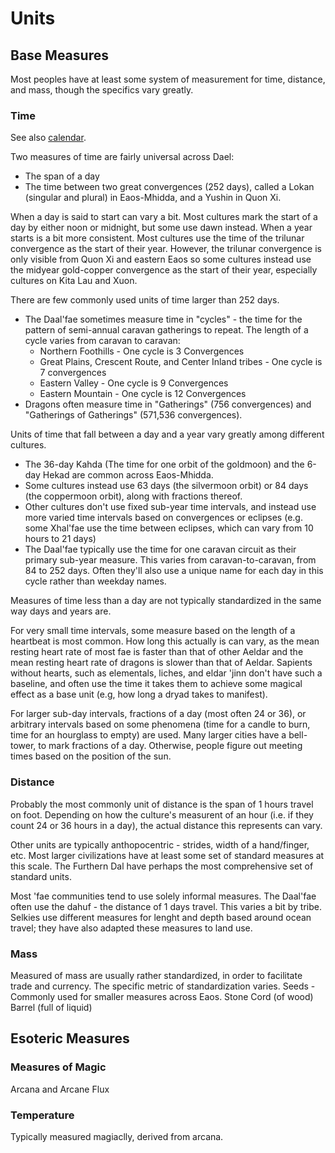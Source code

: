 # Units

## Base Measures

Most peoples have at least some system of measurement for time, distance, and mass, though the specifics vary greatly.

### Time

See also [calendar](../cosmology/calendar).

Two measures of time are fairly universal across Dael:
 - The span of a day
 - The time between two great convergences (252 days), called a Lokan (singular and plural) in Eaos-Mhidda, and a Yushin in Quon Xi.

When a day is said to start can vary a bit. Most cultures mark the start of a day by either noon or midnight, but some use dawn instead.
When a year starts is a bit more consistent. Most cultures use the time of the trilunar convergence as the start of their year. 
However, the trilunar convergence is only visible from Quon Xi and eastern Eaos so some cultures instead use the midyear gold-copper convergence as the start of their year, especially cultures on Kita Lau and Xuon.

There are few commonly used units of time larger than 252 days.
 - The Daal'fae sometimes measure time in "cycles" - the time for the pattern of semi-annual caravan gatherings to repeat. The length of a cycle varies from caravan to caravan:
	- Northern Foothills - One cycle is 3 Convergences
	- Great Plains, Crescent Route, and Center Inland tribes - One cycle is 7 convergences
	- Eastern Valley - One cycle is 9 Convergences
	- Eastern Mountain - One cycle is 12 Convergences
 - Dragons often measure time in "Gatherings" (756 convergences) and "Gatherings of Gatherings" (571,536 convergences).
 
Units of time that fall between a day and a year vary greatly among different cultures.
 - The 36-day Kahda (The time for one orbit of the goldmoon) and the 6-day Hekad are common across Eaos-Mhidda.
 - Some cultures instead use 63 days (the silvermoon orbit) or 84 days (the coppermoon orbit), along with fractions thereof.
 - Other cultures don't use fixed sub-year time intervals, and instead use more varied time intervals based on convergences or eclipses (e.g. some Xhal'fae use the time between eclipses, which can vary from 10 hours to 21 days)
 - The Daal'fae typically use the time for one caravan circuit as their primary sub-year measure. This varies from caravan-to-caravan, from 84 to 252 days. Often they'll also use a unique name for each day in this cycle rather than weekday names.

Measures of time less than a day are not typically standardized in the same way days and years are.

For very small time intervals, some measure based on the length of a heartbeat is most common. How long this actually is can vary, as the mean resting heart rate of most fae is faster than that of other Aeldar
and the mean resting heart rate of dragons is slower than that of Aeldar. 
Sapients without hearts, such as elementals, liches, and eldar 'jinn don't have such a baseline, and often use the time it takes them to achieve some magical effect as a base unit (e.g, how long a dryad takes to manifest).

For larger sub-day intervals, fractions of a day (most often 24 or 36), or arbitrary intervals based on some phenomena (time for a candle to burn, time for an hourglass to empty) are used.
Many larger cities have a bell-tower, to mark fractions of a day. Otherwise, people figure out meeting times based on the position of the sun. 


### Distance

Probably the most commonly unit of distance is the span of 1 hours travel on foot.
Depending on how the culture's measurent of an hour (i.e. if they count 24 or 36 hours in a day), the actual distance this represents can vary.

Other units are typically anthopocentric - strides, width of a hand/finger, etc.
Most larger civilizations have at least some set of standard measures at this scale. The Furthern Dal have perhaps the most comprehensive set of standard units.

Most 'fae communities tend to use solely informal measures.
The Daal'fae often use the dahuf - the distance of 1 days travel. This varies a bit by tribe.
Selkies use different measures for lenght and depth based around ocean travel; they have also adapted these measures to land use.

### Mass

Measured of mass are usually rather standardized, in order to facilitate trade and currency. The specific metric of standardization varies.
Seeds - Commonly used for smaller measures across Eaos.
Stone
Cord (of wood)
Barrel (full of liquid)


## Esoteric Measures

### Measures of Magic

Arcana and Arcane Flux

### Temperature

Typically measured magiaclly, derived from arcana.